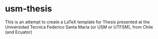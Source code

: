 usm-thesis
==========

This is an attempt to create a LaTeX template for Thesis presented at the Universidad Tecnica Federico Santa Maria (or USM or UTFSM), from Chile (and Ecuator)
